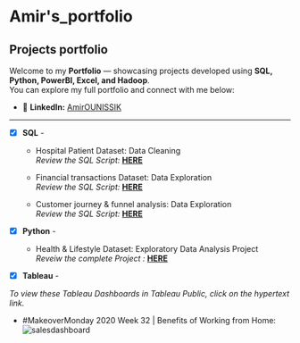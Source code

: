# Amir's_portfolio
## **Projects portfolio**

 Welcome to my **Portfolio** — showcasing projects developed using **SQL, Python, PowerBI, Excel, and Hadoop**.  
You can explore my full portfolio and connect with me below:

- 💼 **LinkedIn:** [AmirOUNISSIK](https://www.linkedin.com/in/amir-ounissi)  

---
- [x] **SQL** - 
  - Hospital Patient Dataset: Data Cleaning <br />
*Review the SQL Script:* **[HERE](https://github.com/amirounissi/Amir-s_portfolio/blob/main/Hospital%20Patient%20Records%20Cleaning.sql)**<br />

  - Financial transactions Dataset: Data Exploration  <br />
*Review the SQL Script:* **[HERE](https://github.com/amirounissi/Amir-s_portfolio/blob/main/Financial%20transactions%20data%20exploration.sql)**<br />

  - Customer journey & funnel analysis: Data Exploration <br />
  *Review the SQL Script:* **[HERE](https://github.com/amirounissi/Amir-s_portfolio/blob/main/CUSTOMER%20JOURNEY%20%26%20FUNNEL%20ANALYSIS.sql)**<br />



- [x] **Python** - 
  - Health & Lifestyle Dataset: Exploratory Data Analysis Project <br />
*Reveiw the complete Project :* **[HERE](https://github.com/amirounissi/Amir-s_portfolio/blob/main/Health_%26_Lifestyle_Dataset_Analysis.ipynb)**<br />


 - [x] **Tableau** - 

*To view these Tableau Dashboards in Tableau Public, click on the hypertext link.*

- #MakeoverMonday 2020 Week 32 | Benefits of Working from Home: 
![salesdashboard](visuals/sales-dashboard.png)  
